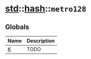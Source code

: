 # [std](./../../std.md)::[hash](./../hash.md)::`metro128`
## Globals
|Name|Description|
|----|-----------|
|[K](#todo)|TODO|
